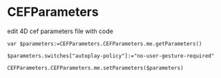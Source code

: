 # CEFParameters

 edit 4D cef parameters file with code

```4d
var $parameters:=CEFParameters.CEFParameters.me.getParameters()

$parameters.switches["autoplay-policy"]:="no-user-gesture-required"

CEFParameters.CEFParameters.me.setParameters($parameters)
```
